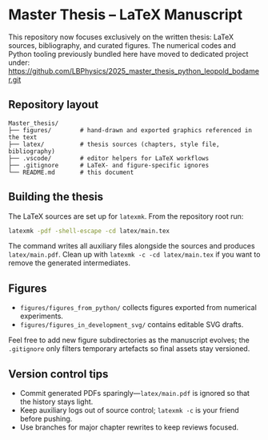# Master Thesis – LaTeX Manuscript

This repository now focuses exclusively on the written thesis: LaTeX sources, bibliography, and curated figures. The numerical codes and Python tooling previously bundled here have moved to dedicated project under: 
https://github.com/LBPhysics/2025_master_thesis_python_leopold_bodamer.git

## Repository layout
```
Master_thesis/
├── figures/        # hand-drawn and exported graphics referenced in the text
├── latex/          # thesis sources (chapters, style file, bibliography)
├── .vscode/        # editor helpers for LaTeX workflows
├── .gitignore      # LaTeX- and figure-specific ignores
└── README.md       # this document
```

## Building the thesis
The LaTeX sources are set up for `latexmk`. From the repository root run:

```bash
latexmk -pdf -shell-escape -cd latex/main.tex
```

The command writes all auxiliary files alongside the sources and produces `latex/main.pdf`. Clean up with `latexmk -c -cd latex/main.tex` if you want to remove the generated intermediates.

## Figures
- `figures/figures_from_python/` collects figures exported from numerical experiments.
- `figures/figures_in_development_svg/` contains editable SVG drafts.

Feel free to add new figure subdirectories as the manuscript evolves; the `.gitignore` only filters temporary artefacts so final assets stay versioned.

## Version control tips
- Commit generated PDFs sparingly—`latex/main.pdf` is ignored so that the history stays light.
- Keep auxiliary logs out of source control; `latexmk -c` is your friend before pushing.
- Use branches for major chapter rewrites to keep reviews focused.